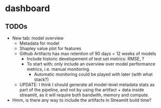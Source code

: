 # dashboard

## TODOs

- New tab: model overview
  - Metadata for model
  - Shapley value plot for features
  - Github Artifacts has max retention of 90 days = 12 weeks of models
    - Include historic developement of test set metrics: RMSE, ?
    - To start with: only include an overview over model performance metrics, i.e. manual monitoring.
      - Automatic monitoring could be played with later (with what stack?)
  - UPDATE: I think I should generate all model-level metadata stats as part of the pipeline, and not by using the artifact + data inside streamlit, as it will require both bandwith, memory and compute.
- Hmm, is there any way to include the artifacts in Streamlit build time?
